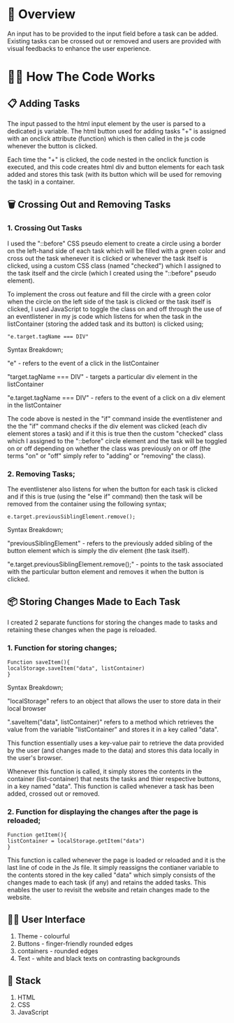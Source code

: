 # 💫 Overview
An input has to be provided to the input field before a task can be added. Existing tasks can be crossed out or removed and users are provided with visual feedbacks to enhance the user experience. 

# 🧑‍💻 How The Code Works
## 📋 Adding Tasks
The input passed to the html input element by the user is parsed to a dedicated js variable. The html button used for adding tasks "+" is assigned with an onclick attribute (function) which is then called in the js code whenever the button is clicked.

Each time the "+" is clicked, the code nested in the onclick function is executed, and this code creates html div and button elements for each task added and stores this task (with its button which will be used for removing the task) in a container.


## 🗑 Crossing Out and Removing Tasks
### 1. Crossing Out Tasks
I used the "::before" CSS pseudo element to create a circle using a border on the left-hand side of each task which will be filled with a green color and cross out the task whenever it is clicked or whenever the task itself is clicked, using a custom CSS class (named "checked") which I assigned to the task itself and the circle (which I created using the "::before" pseudo element).

To implement the cross out feature and fill the circle with a green color when the circle on the left side of the task is clicked or the task itself is clicked, I used JavaScript to toggle the class on and off through the use of an eventlistener in my js code which listens for when the task in the listContainer (storing the added task and its button) is clicked using;

    "e.target.tagName === DIV" 

  Syntax Breakdown;

  "e" - refers to the event of a click in the listContainer 

  "target.tagName === DIV" - targets a particular div element in the listContainer 

 "e.target.tagName === DIV" - refers to the event of a click on a div element in the listContainer 

The code above is nested in the "if" command inside the eventlistener and the the "if" command checks if the div element was clicked (each div element stores a task) and if it this is true then the custom "checked" class which I assigned to the "::before" circle element and the task will be toggled on or off depending on whether the class was previously on or off (the terms "on" or "off" simply refer to "adding" or "removing" the class).


### 2. Removing Tasks;
The eventlistener also listens for when the button for each task is clicked and if this is true (using the "else if" command) then the task will be removed from the container using the following syntax;

    e.target.previousSiblingElement.remove();

Syntax Breakdown;

"previousSiblingElement" - refers to the previously added sibling of the button element which is simply the div element (the task itself). 

"e.target.previousSiblingElement.remove();" - points to the task associated with the particular button element and removes it when the button is clicked. 


## 📦 Storing Changes Made to Each Task
I created 2 separate functions for storing the changes made to tasks and retaining these changes when the page is reloaded. 

### 1. Function for storing changes;

    Function saveItem(){
    localStorage.saveItem("data", listContainer)
    }

Syntax Breakdown; 

"localStorage" refers to an object that allows the user to store data in their local browser

".saveItem("data", listContainer)" refers to a method which retrieves the value from the variable "listContainer" and stores it in a key called "data". 

This function essentially uses a key-value pair to retrieve the data provided by the user (and changes  made to the data) and stores this data locally in the user's browser. 

Whenever this function is called, it simply stores the contents in the container (list-container) that nests the tasks and thier respective buttons, in a key named "data". This function is called whenever a task has been added, crossed out or removed. 


### 2. Function for displaying the changes after the page is reloaded;

    Function getItem(){
    listContainer = localStorage.getItem("data")
    }

This function is called whenever the page is loaded or reloaded and it is the last line of code in the Js file.
It simply reassigns the contianer variable to the contents stored in the key called "data" which simply consists of the changes made to each task (if any) and retains the added tasks. This enables the user to revisit the website and retain changes made to the website. 


## 🌈📱 User Interface 
1. Theme - colourful
2. Buttons - finger-friendly rounded edges 
3. containers - rounded edges
4. Text - white and black texts on contrasting backgrounds 


## 🥂 Stack
1. HTML
2. CSS
3. JavaScript
